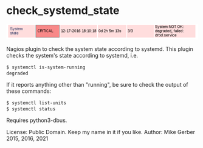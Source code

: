 check_systemd_state
===================

![Sample output screenshot: System NOT OK: degraded, failed: drbd.service](README.png)

Nagios plugin to check the system state according to systemd. This plugin checks
the system's state according to systemd, i.e.

    $ systemctl is-system-running
    degraded

If it reports anything other than "running", be sure to check the output of
these commands:

    $ systemctl list-units
    $ systemctl status

Requires python3-dbus.

License: Public Domain. Keep my name in it if you like.
Author:  Mike Gerber 2015, 2016, 2021
